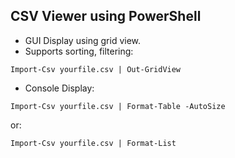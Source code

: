 ## CSV Viewer using PowerShell
- GUI Display using grid view. 
- Supports sorting, filtering:
```
Import-Csv yourfile.csv | Out-GridView
```
- Console Display:
```
Import-Csv yourfile.csv | Format-Table -AutoSize
```
or:
```
Import-Csv yourfile.csv | Format-List 
```
